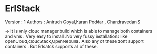 ErlStack
========

Version : 1
Authors : Anirudh Goyal,Karan Poddar , Chandravedan S 

-> It is only cloud manager build which is able to manage both containers and vms . Very easy to install .No very fussy installations like openCloud,cloudStack,OpenNebulla . Also any of these dont support containers . But Erlsatck supports all of these.
